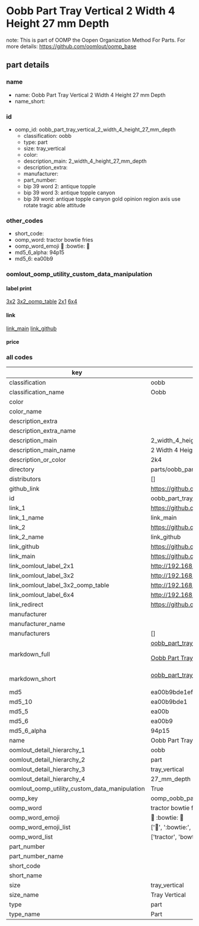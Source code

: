 # Oobb Part Tray Vertical 2 Width 4 Height 27 mm Depth  

note: This is part of OOMP the Oopen Organization Method For Parts. For more details: https://github.com/oomlout/oomp_base

##  part details
  







### name
* name: Oobb Part Tray Vertical 2 Width 4 Height 27 mm Depth
* name_short: 
### id
* oomp_id: oobb_part_tray_vertical_2_width_4_height_27_mm_depth
  * classification: oobb
  * type: part
  * size: tray_vertical
  * color: 
  * description_main: 2_width_4_height_27_mm_depth
  * description_extra: 
  * manufacturer: 
  * part_number: 
  * bip 39 word 2: antique topple
  * bip 39 word 3: antique topple canyon
  * bip 39 word: antique topple canyon gold opinion region axis use rotate tragic able attitude

### other_codes
* short_code: 
* oomp_word: tractor bowtie fries
* oomp_word_emoji :tractor: :bowtie: :fries:
* md5_6_alpha: 94p15
* md5_6: ea00b9






### oomlout_oomp_utility_custom_data_manipulation
#### label print
[3x2](http://192.168.1.245:1112/?label=oomp%2094p15)
[3x2_oomp_table](http://192.168.1.108:1112/?label=oomp%2094p15)
[2x1](http://192.168.1.242:1112/?label=oomp%2094p15)
[6x4](http://192.168.1.55:1112/?label=oomp%2094p15)    

#### link

[link_main](https://github.com/oomlout/oomlout_oomp_version_1_messy/tree/main/parts/oobb_part_tray_vertical_2_width_4_height_27_mm_depth) [link_github](https://github.com/oomlout/oomlout_oomp_version_1_messy/tree/main/parts/oobb_part_tray_vertical_2_width_4_height_27_mm_depth)                             

#### price







### all codes 
| key | value |  
| --- | --- |  
| classification | oobb |  
| classification_name | Oobb |  
| color |  |  
| color_name |  |  
| description_extra |  |  
| description_extra_name |  |  
| description_main | 2_width_4_height_27_mm_depth |  
| description_main_name | 2 Width 4 Height 27 mm Depth |  
| description_or_color | 2k4 |  
| directory | parts/oobb_part_tray_vertical_2_width_4_height_27_mm_depth |  
| distributors | [] |  
| github_link | https://github.com/oomlout/oomlout_oomp_part_src/tree/main/parts/oobb_part_tray_vertical_2_width_4_height_27_mm_depth |  
| id | oobb_part_tray_vertical_2_width_4_height_27_mm_depth |  
| link_1 | https://github.com/oomlout/oomlout_oomp_version_1_messy/tree/main/parts/oobb_part_tray_vertical_2_width_4_height_27_mm_depth |  
| link_1_name | link_main |  
| link_2 | https://github.com/oomlout/oomlout_oomp_version_1_messy/tree/main/parts/oobb_part_tray_vertical_2_width_4_height_27_mm_depth |  
| link_2_name | link_github |  
| link_github | https://github.com/oomlout/oomlout_oomp_version_1_messy/tree/main/parts/oobb_part_tray_vertical_2_width_4_height_27_mm_depth |  
| link_main | https://github.com/oomlout/oomlout_oomp_version_1_messy/tree/main/parts/oobb_part_tray_vertical_2_width_4_height_27_mm_depth |  
| link_oomlout_label_2x1 | http://192.168.1.242:1112/?label=oomp%2094p15 |  
| link_oomlout_label_3x2 | http://192.168.1.245:1112/?label=oomp%2094p15 |  
| link_oomlout_label_3x2_oomp_table | http://192.168.1.108:1112/?label=oomp%2094p15 |  
| link_oomlout_label_6x4 | http://192.168.1.55:1112/?label=oomp%2094p15 |  
| link_redirect | https://github.com/oomlout/oomlout_oomp_version_1_messy/tree/main/parts/oobb_part_tray_vertical_2_width_4_height_27_mm_depth |  
| manufacturer |  |  
| manufacturer_name |  |  
| manufacturers | [] |  
| markdown_full | [oobb_part_tray_vertical_2_width_4_height_27_mm_depth](none)<br>[](none)<br>[Oobb Part Tray Vertical 2 Width 4 Height 27 Mm Depth](none)<br><br> |  
| markdown_short | [oobb_part_tray_vertical_2_width_4_height_27_mm_depth](none)<br><br> |  
| md5 | ea00b9bde1efa21ed24db64443b9484f |  
| md5_10 | ea00b9bde1 |  
| md5_5 | ea00b |  
| md5_6 | ea00b9 |  
| md5_6_alpha | 94p15 |  
| name | Oobb Part Tray Vertical 2 Width 4 Height 27 mm Depth |  
| oomlout_detail_hierarchy_1 | oobb |  
| oomlout_detail_hierarchy_2 | part |  
| oomlout_detail_hierarchy_3 | tray_vertical |  
| oomlout_detail_hierarchy_4 | 27_mm_depth |  
| oomlout_oomp_utility_custom_data_manipulation | True |  
| oomp_key | oomp_oobb_part_tray_vertical_2_width_4_height_27_mm_depth |  
| oomp_word | tractor bowtie fries |  
| oomp_word_emoji | :tractor: :bowtie: :fries: |  
| oomp_word_emoji_list | [':tractor:', ':bowtie:', ':fries:'] |  
| oomp_word_list | ['tractor', 'bowtie', 'fries'] |  
| part_number |  |  
| part_number_name |  |  
| short_code |  |  
| short_name |  |  
| size | tray_vertical |  
| size_name | Tray Vertical |  
| type | part |  
| type_name | Part |  
